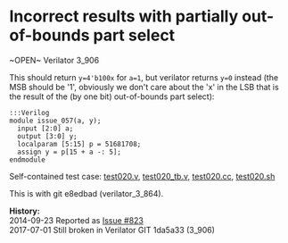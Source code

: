 
Incorrect results with partially out-of-bounds part select
==========================================================

~OPEN~ Verilator 3_906

This should return `y=4'b100x` for `a=1`, but verilator returns `y=0` instead
(the MSB should be '1', obviously we don't care about the 'x' in the LSB that
is the result of the (by one bit) out-of-bounds part select):

    :::Verilog
    module issue_057(a, y);
      input [2:0] a;
      output [3:0] y;
      localparam [5:15] p = 51681708;
      assign y = p[15 + a -: 5];
    endmodule

Self-contained test case:
[test020.v](http://svn.clifford.at/handicraft/2014/verilatortest/test020.v),
[test020_tb.v](http://svn.clifford.at/handicraft/2014/verilatortest/test020_tb.v),
[test020.cc](http://svn.clifford.at/handicraft/2014/verilatortest/test020.cc),
[test020.sh](http://svn.clifford.at/handicraft/2014/verilatortest/test020.sh)

This is with git e8edbad (verilator_3_864).

**History:**  
2014-09-23 Reported as [Issue #823](http://www.veripool.org/issues/823-Verilator-Incorrect-results-with-partially-out-of-bounds-part-select)  
2017-07-01 Still broken in Verilator GIT 1da5a33 (3_906)  
